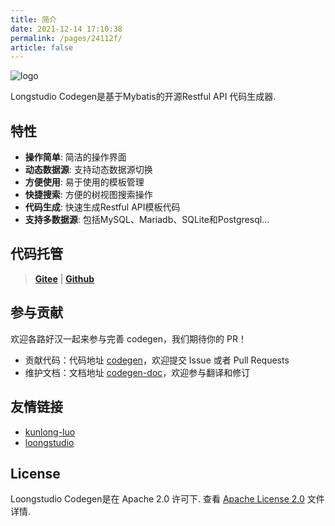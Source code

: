 ```yaml
---
title: 简介
date: 2021-12-14 17:10:38
permalink: /pages/24112f/
article: false
---
```


![logo](https://user-images.githubusercontent.com/40263163/194675495-957bf41a-89e0-4bf7-aaaa-fcade5568953.png)

Longstudio Codegen是基于Mybatis的开源Restful API 代码生成器.

## 特性

- **操作简单**: 简洁的操作界面
- **动态数据源**: 支持动态数据源切换
- **方便使用**: 易于使用的模板管理
- **快捷搜索**: 方便的树视图搜索操作
- **代码生成**: 快速生成Restful API模板代码
- **支持多数据源**: 包括MySQL、Mariadb、SQLite和Postgresql...


## 代码托管

> **[Gitee](https://gitee.com/loongstudio/codegen-doc)** | **[Github](https://github.com/loongstudio/codegen-doc)**

## 参与贡献

欢迎各路好汉一起来参与完善 codegen，我们期待你的 PR！

- 贡献代码：代码地址 [codegen](https://github.com/loongstudio/codegen)，欢迎提交 Issue 或者 Pull Requests
- 维护文档：文档地址 [codegen-doc](https://github.com/loongstudio/codegen-doc)，欢迎参与翻译和修订

## 友情链接
- [kunlong-luo](https://github.com/kunlong-luo/kunlong-luo)
- [loongstudio](https://github.com/loongstudio)

## License

Loongstudio Codegen是在 Apache 2.0 许可下. 查看 [Apache License 2.0](http://www.apache.org/licenses/LICENSE-2.0) 文件详情.